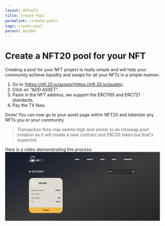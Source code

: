 ```yaml
---
layout: default
title: Create Pool
permalink: /create-pool/
tags: create-pool
parent: Guides
---
```


# Create a NFT20 pool for your NFT

Creating a pool for your NFT project is really simple and will help your community achieve liquidity and swaps for all your NFTs in a simple manner.

1. Go to [https://nft.20.io/assets](https://nft.20.io/assets).
1. Click on "ADD ASSET".
1. Paste in the NFT address, we support the ERC1155 and ERC721 standards.
1. Pay the TX fees.

Done! You can now go to your asset page within NFT20 and tokenize any NFTs you or your community.

> Transaction fees may seems high and similar to an Uniswap pool creation as it will create a new contract and ERC20 token but that's expected.

Here is a video demonstrating the process:
![Create a pool](/assets/img/create-exchange.gif "Create Pool")
